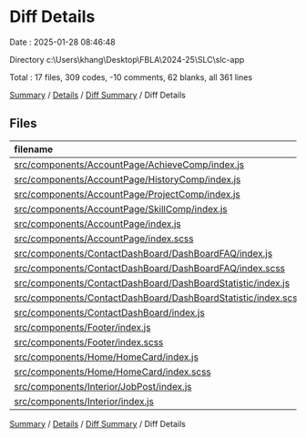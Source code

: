 # Diff Details

Date : 2025-01-28 08:46:48

Directory c:\\Users\\khang\\Desktop\\FBLA\\2024-25\\SLC\\slc-app

Total : 17 files,  309 codes, -10 comments, 62 blanks, all 361 lines

[Summary](results.md) / [Details](details.md) / [Diff Summary](diff.md) / Diff Details

## Files
| filename | language | code | comment | blank | total |
| :--- | :--- | ---: | ---: | ---: | ---: |
| [src/components/AccountPage/AchieveComp/index.js](/src/components/AccountPage/AchieveComp/index.js) | JavaScript | 119 | 4 | 22 | 145 |
| [src/components/AccountPage/HistoryComp/index.js](/src/components/AccountPage/HistoryComp/index.js) | JavaScript | 117 | 4 | 16 | 137 |
| [src/components/AccountPage/ProjectComp/index.js](/src/components/AccountPage/ProjectComp/index.js) | JavaScript | 61 | 14 | 14 | 89 |
| [src/components/AccountPage/SkillComp/index.js](/src/components/AccountPage/SkillComp/index.js) | JavaScript | 104 | 2 | 16 | 122 |
| [src/components/AccountPage/index.js](/src/components/AccountPage/index.js) | JavaScript | 112 | 2 | 22 | 136 |
| [src/components/AccountPage/index.scss](/src/components/AccountPage/index.scss) | SCSS | 39 | 0 | 9 | 48 |
| [src/components/ContactDashBoard/DashBoardFAQ/index.js](/src/components/ContactDashBoard/DashBoardFAQ/index.js) | JavaScript | 0 | 0 | -1 | -1 |
| [src/components/ContactDashBoard/DashBoardFAQ/index.scss](/src/components/ContactDashBoard/DashBoardFAQ/index.scss) | SCSS | 14 | 0 | 3 | 17 |
| [src/components/ContactDashBoard/DashBoardStatistic/index.js](/src/components/ContactDashBoard/DashBoardStatistic/index.js) | JavaScript | -62 | -5 | -6 | -73 |
| [src/components/ContactDashBoard/DashBoardStatistic/index.scss](/src/components/ContactDashBoard/DashBoardStatistic/index.scss) | SCSS | -221 | -23 | -40 | -284 |
| [src/components/ContactDashBoard/index.js](/src/components/ContactDashBoard/index.js) | JavaScript | -1 | 0 | 0 | -1 |
| [src/components/Footer/index.js](/src/components/Footer/index.js) | JavaScript | -3 | 0 | 0 | -3 |
| [src/components/Footer/index.scss](/src/components/Footer/index.scss) | SCSS | 6 | 1 | 2 | 9 |
| [src/components/Home/HomeCard/index.js](/src/components/Home/HomeCard/index.js) | JavaScript | -2 | -9 | 0 | -11 |
| [src/components/Home/HomeCard/index.scss](/src/components/Home/HomeCard/index.scss) | SCSS | 12 | 0 | 2 | 14 |
| [src/components/Interior/JobPost/index.js](/src/components/Interior/JobPost/index.js) | JavaScript | 9 | 0 | 3 | 12 |
| [src/components/Interior/index.js](/src/components/Interior/index.js) | JavaScript | 5 | 0 | 0 | 5 |

[Summary](results.md) / [Details](details.md) / [Diff Summary](diff.md) / Diff Details